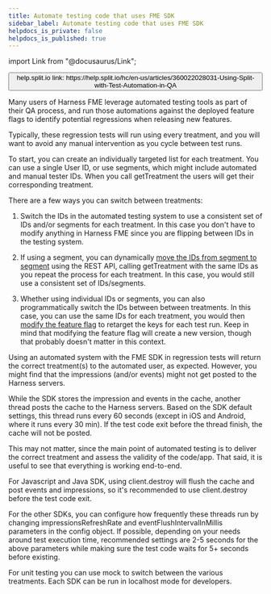 ```yaml
---
title: Automate testing code that uses FME SDK
sidebar_label: Automate testing code that uses FME SDK
helpdocs_is_private: false
helpdocs_is_published: true
---
```


import Link from "@docusaurus/Link";

<p>
  <button style={{borderRadius:'8px', border:'1px', fontFamily:'Courier New', fontWeight:'800', textAlign:'left'}}> help.split.io link: https://help.split.io/hc/en-us/articles/360022028031-Using-Split-with-Test-Automation-in-QA </button>
</p>

<p>
  Many users of Harness FME leverage automated testing tools as part of their QA process,
  and run those automations against the deployed feature flags to identify potential
  regressions when releasing new features.
</p>
<p>
  Typically, these regression tests will run using every treatment, and you will
  want to avoid any manual intervention as you cycle between test runs.
</p>
<p>
  To start, you can create an individually targeted list for each treatment. You
  can use a single User ID, or use segments, which might include automated and
  manual tester IDs. When you call getTreatment the users will get their corresponding
  treatment.
</p>
<p>There are a few ways you can switch between treatments:</p>
<ol>
  <li>
    <p>
      Switch the IDs in the automated testing system to use a consistent set
      of IDs and/or segments for each treatment. In this case you don't have
      to modify anything in Harness FME since you are flipping between IDs in the
      testing system.
    </p>
  </li>
  <li>
    <p>
      If using a segment, you can dynamically
      <a href="https://docs.split.io/reference#segments-overview" target="_self" rel="undefined">move the IDs from segment to segment</a>
      using the REST API, calling getTreatment with the same IDs as you repeat
      the process for each treatment. In this case, you would still use a consistent
      set of IDs/segments.
    </p>
  </li>
  <li>
    <p>
      Whether using individual IDs or segments, you can also programmatically
      switch the IDs between between treatments. In this case, you can use
      the same IDs for each treatment, you would then
      <a href="https://docs.split.io/v1/reference#splits-overview">modify the feature flag</a>
      to retarget the keys for each test run. Keep in mind that modifying the
      feature flag will create a new version, though that probably doesn't
      matter in this context.
    </p>
  </li>
</ol>
<p>
  Using an automated system with the FME SDK in regression tests will return
  the correct treatment(s) to the automated user, as expected. However, you might
  find that the impressions (and/or events) might not get posted to the Harness servers.
</p>
<p>
  While the SDK stores the impression and events in the cache, another thread posts
  the cache to the Harness servers. Based on the SDK default settings, this thread
  runs every 60 seconds (except in iOS and Android, where it runs every 30 min).
  If the test code exit before the thread finish, the cache will not be posted.
</p>
<p>
  This may not matter, since the main point of automated testing is to deliver
  the correct treatment and assess the validity of the code/app. That said, it
  is useful to see that everything is working end-to-end.
</p>
<p>
  For Javascript and Java SDK, using client.destroy will flush the cache and post
  events and impressions, so it's recommended to use client.destroy before the
  test code exit.
</p>
<p>
  For the other SDKs, you can configure how frequently these threads run by changing
  impressionsRefreshRate and eventFlushIntervalInMillis parameters in the config
  object. If possible, depending on your needs around test execution time, recommended
  settings are 2-5 seconds for the above parameters while making sure the test
  code waits for 5+ seconds before existing.
</p>
<p>
  For unit testing you can use mock to switch between the various treatments. Each SDK can be run in localhost mode for developers.
</p>